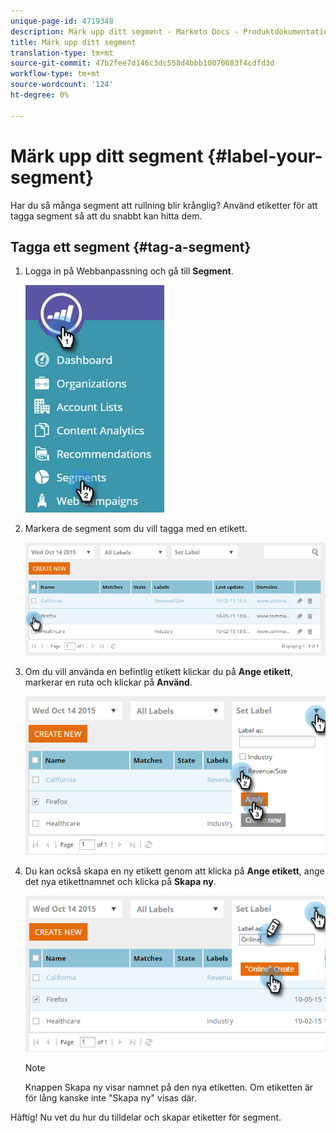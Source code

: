 ```yaml
---
unique-page-id: 4719348
description: Märk upp ditt segment - Marketo Docs - Produktdokumentation
title: Märk upp ditt segment
translation-type: tm+mt
source-git-commit: 47b2fee7d146c3dc558d4bbb10070683f4cdfd3d
workflow-type: tm+mt
source-wordcount: '124'
ht-degree: 0%

---
```



# Märk upp ditt segment {#label-your-segment}

Har du så många segment att rullning blir krånglig? Använd etiketter för att tagga segment så att du snabbt kan hitta dem.

## Tagga ett segment {#tag-a-segment}

1. Logga in på Webbanpassning och gå till **Segment**.

   ![](assets/new-dropdown-segments-hand.jpg)

1. Markera de segment som du vill tagga med en etikett.

   ![](assets/image2015-10-14-15-3a26-3a28.png)

1. Om du vill använda en befintlig etikett klickar du på **Ange etikett**, markerar en ruta och klickar på **Använd**.

   ![](assets/image2015-10-14-15-3a34-3a42.png)

1. Du kan också skapa en ny etikett genom att klicka på **Ange etikett**, ange det nya etikettnamnet och klicka på **Skapa ny**.

   ![](assets/image2015-10-14-15-3a38-3a30.png)

   >[!NOTE]
   >
   >Knappen Skapa ny visar namnet på den nya etiketten. Om etiketten är för lång kanske inte &quot;Skapa ny&quot; visas där.

Häftig! Nu vet du hur du tilldelar och skapar etiketter för segment.
